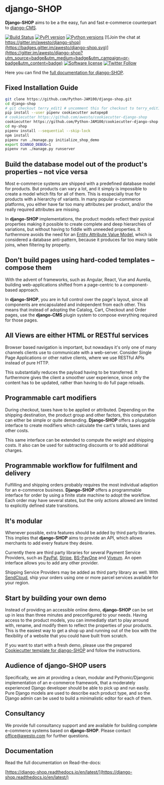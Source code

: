 # django-SHOP

**Django-SHOP** aims to be a the easy, fun and fast e-commerce counterpart to
[django-CMS](https://www.django-cms.org/).

[![Build Status](https://travis-ci.org/awesto/django-shop.svg?branch=master)](https://travis-ci.org/awesto/django-shop?branch=master)
[![PyPI version](https://img.shields.io/pypi/v/django-shop.svg)](https://pypi.python.org/pypi/django-shop)
[![Python versions](https://img.shields.io/pypi/pyversions/django-shop.svg)](https://pypi.python.org/pypi/django-shop)
[![Join the chat at https://gitter.im/awesto/django-shop](https://badges.gitter.im/awesto/django-shop.svg)](https://gitter.im/awesto/django-shop?utm_source=badge&utm_medium=badge&utm_campaign=pr-badge&utm_content=badge)
[![Software license](https://img.shields.io/pypi/l/django-shop.svg)](https://pypi.python.org/pypi/django-shop)
[![Twitter Follow](https://img.shields.io/twitter/follow/djangoSHOP.svg?style=social&label=djangoSHOP)](https://twitter.com/djangoSHOP)

Here you can find the [full documentation for django-SHOP](https://django-shop.readthedocs.io/en/latest/).

## Fixed Installation Guide
```bash
git clone https://github.com/Python-JAM100/django-shop.git
cd django-shop
# git checkout terry_edit1 # uncomment this for checkout to terry_edit1 only when copy the whole terry build
pip install --user pipenv cookiecutter autopep8
# cookiecutter https://github.com/awesto/cookiecutter-django-shop
cookiecutter https://github.com/Python-JAM100/cookiecutter-django-shop
cd my-shop
pipenv install --sequential --skip-lock
npm install
pipenv run ./manage.py initialize_shop_demo
export DJANGO_DEBUG=1
pipenv run ./manage.py runserver
```
## Build the database model out of the product's properties – not vice versa

Most e-commerce systems are shipped with a predefined database model for products. But products can
vary a lot, and it simply is impossible to create a model which fits for all of them. This is
esspecially true for products with a hierarchy of variants. In many popular e-commerce platforms,
you either have far too many attributes per product, and/or the really required attributes are
missing.

In **django-SHOP** implementations, the product models reflect their pysical properties making it
possible to create complete and deep hierarchies of variations, but without having to fiddle with
unneeded properties. It furthermore avoids the need for an
[Entity Attribute Value Model](https://en.wikipedia.org/wiki/Entity–attribute–value_model), which
is considered a database anti-pattern, because it produces far too many table joins, when filtering
by property.


## Don't build pages using hard-coded templates – compose them

With the advent of frameworks, such as Angular, React, Vue and Aurelia, building web-applications
shifted from a page-centric to a component-based approach.

In **django-SHOP**, you are in full control over the page's layout, since all components are
encapsulated and independent from each other. This means that instead of adopting the Catalog, Cart,
Checkout and Order pages, use the **django-CMS** plugin system to compose everything required for
those pages.


## All Views are either HTML or RESTful services

Browser based navigation is important, but nowadays it's only one of many channels clients use to
communicate with a web-server. Consider Single Page Applications or other native clients, where we
use RESTful APIs instead of pure HTTP.

This substantially reduces the payload having to be transferred. It furthermore gives the client a
smoother user experience, since only the content has to be updated, rather than having to do full
page reloads.


## Programmable cart modifiers

During checkout, taxes have to be applied or attributed. Depending on the shipping destination, the
product group and other factors, this computation can either be simple or quite demanding.
**Django-SHOP** offers a pluggable interface to create modifiers which calculate the cart's totals,
taxes and other costs.

This same interface can be extended to compute the weight and shipping costs. It also can be used
for subtracting discounts or to add additional charges. 


## Programmable workflow for fulfilment and delivery

Fulfilling and shipping orders probably requires the most individual adaption for an e-commerce business. 
**Django-SHOP** offers a programmable interface for order by using a finite
state machine to adopt the workflow. Each order may have several states, but the only actions
allowed are limited to explicitly defined state transitions.


## It's modular

Whenever possible, extra features should be added by third party libraries. This implies that
**django-SHOP** aims to provide an API, which allows merchants to add every feature they desire.

Currently there are third party libraries for several Payment Service Providers, such as
[PayPal](https://developer.paypal.com/docs/api/overview/), [Stripe](https://stripe.com/docs/api),
[BS-PayOne](https://www.bspayone.com/DE/en) and [Viveum](https://www.viveum.com/?lang=en).
An open interface allows you to add any other provider.

Shipping Service Providers may be added as third party library as well. With
[SendCloud](https://docs.sendcloud.sc/), ship your orders using one or more parcel services
available for your region.


## Start by building your own demo

Instead of providing an accessible online demo, **django-SHOP** can be set up in less than three
minutes and preconfigured to your needs. Having access to the product models, you can immediatly
start to play arround with, rename, and modify them to reflect the properties of your products.
This is the easiest way to get a shop up and running out of the box with the flexibility of a
website that you could have built from scratch.

If you want to start with a fresh demo, please use the prepared
[Cookiecutter template for django-SHOP](https://github.com/awesto/cookiecutter-django-shop)
and follow the instructions. 


## Audience of django-SHOP users

Specifically, we aim at providing a clean, modular and Pythonic/Djangonic implementation of an
e-commerce framework, that a moderately experienced Django developer should be able to pick up
and run easily. Pure Django models are used to describe each product type, and so the Django admin
can be used to build a minimalistic editor for each of them.


## Consultancy

We provide full consultancy support and are available for building complete e-commerce systems based
on **django-SHOP**. Please contact office@awesto.com for further questions.


## Documentation

Read the full documentation on Read-the-docs:

[https://django-shop.readthedocs.io/en/latest/](https://django-shop.readthedocs.io/en/latest/)
